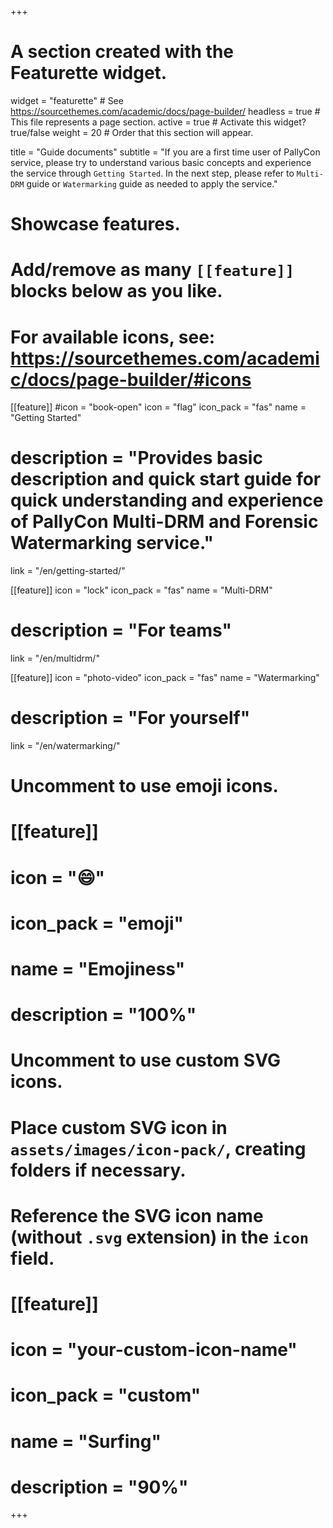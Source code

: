 +++
# A section created with the Featurette widget.
widget = "featurette"  # See https://sourcethemes.com/academic/docs/page-builder/
headless = true  # This file represents a page section.
active = true  # Activate this widget? true/false
weight = 20  # Order that this section will appear.

title = "Guide documents"
subtitle = "If you are a first time user of PallyCon service, please try to understand various basic concepts and experience the service through `Getting Started`. In the next step, please refer to `Multi-DRM` guide or `Watermarking` guide as needed to apply the service."

# Showcase features.
# 
# Add/remove as many `[[feature]]` blocks below as you like.
# 
# For available icons, see: https://sourcethemes.com/academic/docs/page-builder/#icons

[[feature]]
  #icon = "book-open"
  icon = "flag"
  icon_pack = "fas"
  name = "Getting Started"
  # description = "Provides basic description and quick start guide for quick understanding and experience of PallyCon Multi-DRM and Forensic Watermarking service."
  link = "/en/getting-started/"
  
[[feature]]
  icon = "lock"
  icon_pack = "fas"
  name = "Multi-DRM"
  # description = "For teams"  
  link = "/en/multidrm/"

[[feature]]
  icon = "photo-video"
  icon_pack = "fas"
  name = "Watermarking"
  # description = "For yourself"
  link = "/en/watermarking/"

# Uncomment to use emoji icons.
# [[feature]]
#  icon = ":smile:"
#  icon_pack = "emoji"
#  name = "Emojiness"
#  description = "100%"  

# Uncomment to use custom SVG icons.
# Place custom SVG icon in `assets/images/icon-pack/`, creating folders if necessary.
# Reference the SVG icon name (without `.svg` extension) in the `icon` field.
# [[feature]]
#  icon = "your-custom-icon-name"
#  icon_pack = "custom"
#  name = "Surfing"
#  description = "90%"

+++
